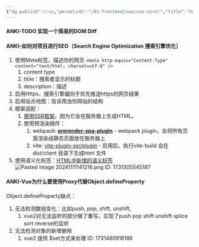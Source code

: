 ```yaml
---
{"dg-publish":true,"permalink":"/01-frontend/vue/vue-core/","title":"Vue 深入知识点","tags":["vue","frontend"],"created":"2024-11-11T13:50:45.699+08:00","updated":"2024-12-02T15:05:44.118+08:00"}
---
```


#### ANKI-TODO 实现一个简易的DOM Diff

#### ANKI-如何对项目进行SEO（Search Engine Optimization 搜索引擎优化）
1. 使用Meta标签，描述你的网页 `<meta http-equiv="Content-Type" content="text/html; charset=utf-8" />`
	1. content type
	2. titile：搜索者显示的标题
	3. description：描述
2. 启用Https，搜索引擎偏向于优先推送https的网页结果
3. 启用站点地图：告诉爬虫你网站的结构
4. 框架适配：
	1.  [使用SSR框架](https://cn.vuejs.org/guide/scaling-up/ssr#why-ssr)。因为它会在服务器上生成HTML。
	2. 使用预渲染插件：
		1. webpack: [**prerender-spa-plugin**](https://github.com/chrisvfritz/prerender-spa-plugin) - webpack plugin，会将所有页面渲染成静态页面放在服务器上
		2. vite: [vite-plugin-ssr/plugin](https://vite-plugin-ssr.com/pre-rendering#how-to-pre-render) - 启用后，执行vite-build 会在 dist/client 目录下生成html 文件
5. 使用语义化标签：[HTML中新增的语义标签](https://www.runoob.com/html/html5-semantic-elements.html)![Pasted image 20241111141216.png](/img/user/attachments/Pasted%20image%2020241111141216.png) 
ID: 1731305545187

#### ANKI-Vue为什么要使用Proxy代替Object.defineProperty
Object.defineProperty缺点：
1. 无法检测数组变化：比如push, pop, shift, unshift,
	1. vue2对无法监听的部分做了重写，实现了push pop shift unshift splice sort reverse的监听
2. 无法检测对象的新增删除
	1. vue2 提供 $set方式来处理
ID: 1731480918186
